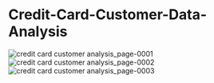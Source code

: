 # Credit-Card-Customer-Data-Analysis
![credit card customer analysis_page-0001](https://github.com/user-attachments/assets/9bd853cb-8c07-43f8-b315-00e981d3e929)
![credit card customer analysis_page-0002](https://github.com/user-attachments/assets/9c6d0e14-b9ff-4214-bd3e-d6868ce142b1)
![credit card customer analysis_page-0003](https://github.com/user-attachments/assets/92a76029-3420-45e4-881b-0fffe6f85fdc)
